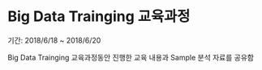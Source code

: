 # Big Data Trainging 교육과정
기간: 2018/6/18 ~ 2018/6/20

Big Data Trainging 교육과정동안 진행한 교육 내용과 Sample 분석 자료를 공유함

